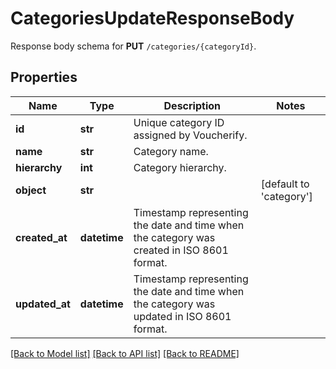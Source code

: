 # CategoriesUpdateResponseBody

Response body schema for **PUT** `/categories/{categoryId}`.

## Properties
Name | Type | Description | Notes
------------ | ------------- | ------------- | -------------
**id** | **str** | Unique category ID assigned by Voucherify. | 
**name** | **str** | Category name. | 
**hierarchy** | **int** | Category hierarchy. | 
**object** | **str** |  | [default to 'category']
**created_at** | **datetime** | Timestamp representing the date and time when the category was created in ISO 8601 format. | 
**updated_at** | **datetime** | Timestamp representing the date and time when the category was updated in ISO 8601 format. | 

[[Back to Model list]](../README.md#documentation-for-models) [[Back to API list]](../README.md#documentation-for-api-endpoints) [[Back to README]](../README.md)


